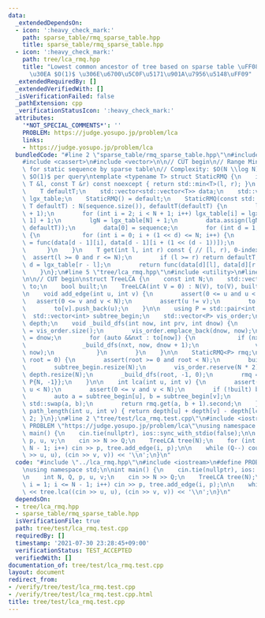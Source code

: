 ```yaml
---
data:
  _extendedDependsOn:
  - icon: ':heavy_check_mark:'
    path: sparse_table/rmq_sparse_table.hpp
    title: sparse_table/rmq_sparse_table.hpp
  - icon: ':heavy_check_mark:'
    path: tree/lca_rmq.hpp
    title: "Lowest common ancestor of tree based on sparse table \uFF08\u30AF\u30A8\
      \u30EA $O(1)$ \u306E\u6700\u5C0F\u5171\u901A\u7956\u5148\uFF09"
  _extendedRequiredBy: []
  _extendedVerifiedWith: []
  _isVerificationFailed: false
  _pathExtension: cpp
  _verificationStatusIcon: ':heavy_check_mark:'
  attributes:
    '*NOT_SPECIAL_COMMENTS*': ''
    PROBLEM: https://judge.yosupo.jp/problem/lca
    links:
    - https://judge.yosupo.jp/problem/lca
  bundledCode: "#line 2 \"sparse_table/rmq_sparse_table.hpp\"\n#include <algorithm>\n\
    #include <cassert>\n#include <vector>\n\n// CUT begin\n// Range Minimum Query\
    \ for static sequence by sparse table\n// Complexity: $O(N \\log N)$ for precalculation,\
    \ $O(1)$ per query\ntemplate <typename T> struct StaticRMQ {\n    inline T func(const\
    \ T &l, const T &r) const noexcept { return std::min<T>(l, r); }\n    int N, lgN;\n\
    \    T defaultT;\n    std::vector<std::vector<T>> data;\n    std::vector<int>\
    \ lgx_table;\n    StaticRMQ() = default;\n    StaticRMQ(const std::vector<T> &sequence,\
    \ T defaultT) : N(sequence.size()), defaultT(defaultT) {\n        lgx_table.resize(N\
    \ + 1);\n        for (int i = 2; i < N + 1; i++) lgx_table[i] = lgx_table[i >>\
    \ 1] + 1;\n        lgN = lgx_table[N] + 1;\n        data.assign(lgN, std::vector<T>(N,\
    \ defaultT));\n        data[0] = sequence;\n        for (int d = 1; d < lgN; d++)\
    \ {\n            for (int i = 0; i + (1 << d) <= N; i++) {\n                data[d][i]\
    \ = func(data[d - 1][i], data[d - 1][i + (1 << (d - 1))]);\n            }\n  \
    \      }\n    }\n    T get(int l, int r) const { // [l, r), 0-indexed\n      \
    \  assert(l >= 0 and r <= N);\n        if (l >= r) return defaultT;\n        int\
    \ d = lgx_table[r - l];\n        return func(data[d][l], data[d][r - (1 << d)]);\n\
    \    }\n};\n#line 5 \"tree/lca_rmq.hpp\"\n#include <utility>\n#line 7 \"tree/lca_rmq.hpp\"\
    \n\n// CUT begin\nstruct TreeLCA {\n    const int N;\n    std::vector<std::vector<int>>\
    \ to;\n    bool built;\n    TreeLCA(int V = 0) : N(V), to(V), built(false) {}\n\
    \n    void add_edge(int u, int v) {\n        assert(0 <= u and u < N);\n     \
    \   assert(0 <= v and v < N);\n        assert(u != v);\n        to[u].push_back(v);\n\
    \        to[v].push_back(u);\n    }\n\n    using P = std::pair<int, int>;\n  \
    \  std::vector<int> subtree_begin;\n    std::vector<P> vis_order;\n    std::vector<int>\
    \ depth;\n    void _build_dfs(int now, int prv, int dnow) {\n        subtree_begin[now]\
    \ = vis_order.size();\n        vis_order.emplace_back(dnow, now);\n        depth[now]\
    \ = dnow;\n        for (auto &&nxt : to[now]) {\n            if (nxt != prv) {\n\
    \                _build_dfs(nxt, now, dnow + 1);\n                vis_order.emplace_back(dnow,\
    \ now);\n            }\n        }\n    }\n\n    StaticRMQ<P> rmq;\n    void build(int\
    \ root = 0) {\n        assert(root >= 0 and root < N);\n        built = true;\n\
    \        subtree_begin.resize(N);\n        vis_order.reserve(N * 2);\n       \
    \ depth.resize(N);\n        _build_dfs(root, -1, 0);\n        rmq = {vis_order,\
    \ P{N, -1}};\n    }\n\n    int lca(int u, int v) {\n        assert(0 <= u and\
    \ u < N);\n        assert(0 <= v and v < N);\n        if (!built) build();\n\n\
    \        auto a = subtree_begin[u], b = subtree_begin[v];\n        if (a > b)\
    \ std::swap(a, b);\n        return rmq.get(a, b + 1).second;\n    };\n\n    int\
    \ path_length(int u, int v) { return depth[u] + depth[v] - depth[lca(u, v)] *\
    \ 2; }\n};\n#line 2 \"tree/test/lca_rmq.test.cpp\"\n#include <iostream>\n#define\
    \ PROBLEM \"https://judge.yosupo.jp/problem/lca\"\nusing namespace std;\n\nint\
    \ main() {\n    cin.tie(nullptr), ios::sync_with_stdio(false);\n\n    int N, Q,\
    \ p, u, v;\n    cin >> N >> Q;\n    TreeLCA tree(N);\n    for (int i = 1; i <=\
    \ N - 1; i++) cin >> p, tree.add_edge(i, p);\n\n    while (Q--) cout << tree.lca((cin\
    \ >> u, u), (cin >> v, v)) << '\\n';\n}\n"
  code: "#include \"../lca_rmq.hpp\"\n#include <iostream>\n#define PROBLEM \"https://judge.yosupo.jp/problem/lca\"\
    \nusing namespace std;\n\nint main() {\n    cin.tie(nullptr), ios::sync_with_stdio(false);\n\
    \n    int N, Q, p, u, v;\n    cin >> N >> Q;\n    TreeLCA tree(N);\n    for (int\
    \ i = 1; i <= N - 1; i++) cin >> p, tree.add_edge(i, p);\n\n    while (Q--) cout\
    \ << tree.lca((cin >> u, u), (cin >> v, v)) << '\\n';\n}\n"
  dependsOn:
  - tree/lca_rmq.hpp
  - sparse_table/rmq_sparse_table.hpp
  isVerificationFile: true
  path: tree/test/lca_rmq.test.cpp
  requiredBy: []
  timestamp: '2021-07-30 23:28:45+09:00'
  verificationStatus: TEST_ACCEPTED
  verifiedWith: []
documentation_of: tree/test/lca_rmq.test.cpp
layout: document
redirect_from:
- /verify/tree/test/lca_rmq.test.cpp
- /verify/tree/test/lca_rmq.test.cpp.html
title: tree/test/lca_rmq.test.cpp
---
```


